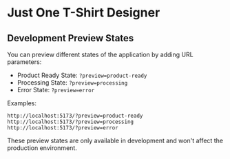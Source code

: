 # Just One T-Shirt Designer

## Development Preview States

You can preview different states of the application by adding URL parameters:

- Product Ready State: `?preview=product-ready`
- Processing State: `?preview=processing`
- Error State: `?preview=error`

Examples:
```
http://localhost:5173/?preview=product-ready
http://localhost:5173/?preview=processing
http://localhost:5173/?preview=error
```

These preview states are only available in development and won't affect the production environment.